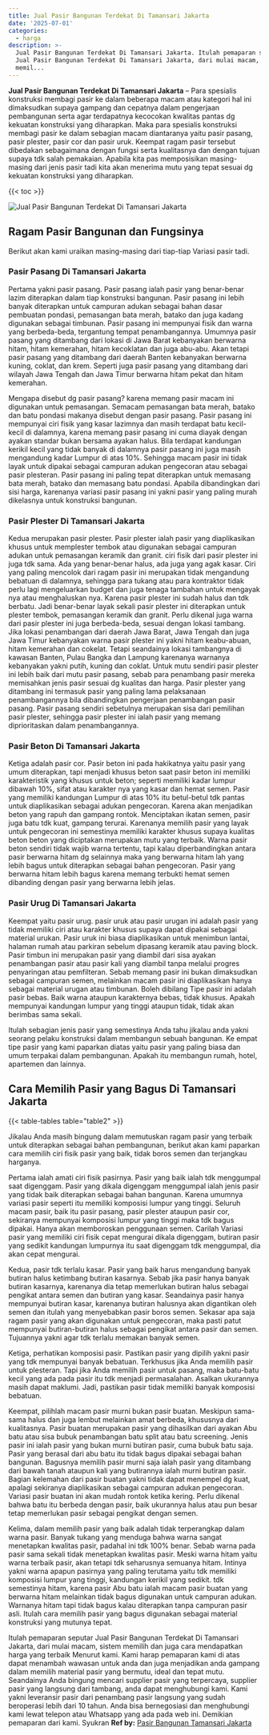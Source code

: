 ```yaml
---
title: Jual Pasir Bangunan Terdekat Di Tamansari Jakarta
date: '2025-07-01'
categories:
  - harga
description: >-
  Jual Pasir Bangunan Terdekat Di Tamansari Jakarta. Itulah pemaparan seputar
  Jual Pasir Bangunan Terdekat Di Tamansari Jakarta, dari mulai macam, sistem
  memil...
---
```


**Jual Pasir Bangunan Terdekat Di Tamansari Jakarta** – Para spesialis konstruksi membagi pasir ke dalam beberapa macam atau kategori hal ini dimaksudkan supaya gampang dan cepatnya dalam pengerjaan pembangunan serta agar terdapatnya kecocokan kwalitas pantas dg kekuatan konstruksi yang diharapkan. Maka para spesialis konstruksi membagi pasir ke dalam sebagian macam diantaranya yaitu pasir pasang, pasir plester, pasir cor dan pasir uruk. Keempat ragam pasir tersebut dibedakan sebagaimana dengan fungsi serta kualitasnya dan dengan tujuan supaya tdk salah pemakaian. Apabila kita pas memposisikan masing-masing dari jenis pasir tadi kita akan menerima mutu yang tepat sesuai dg kekuatan konstruksi yang diharapkan.

{{< toc >}}

![Jual Pasir Bangunan Terdekat Di Tamansari Jakarta](/images/jual-pasir-bangunan-57.png)

## Ragam Pasir Bangunan dan Fungsinya

Berikut akan kami uraikan masing-masing dari tiap-tiap Variasi pasir tadi.

### Pasir Pasang Di Tamansari Jakarta

Pertama yakni pasir pasang. Pasir pasang ialah pasir yang benar-benar lazim diterapkan dalam tiap konstruksi bangunan. Pasir pasang ini lebih banyak diterapkan untuk campuran adukan sebagai bahan dasar pembuatan pondasi, pemasangan bata merah, batako dan juga kadang digunakan sebagai timbunan. Pasir pasang ini mempunyai fisik dan warna yang berbeda-beda, tergantung tempat penambangannya. Umumnya pasir pasang yang ditambang dari lokasi di Jawa Barat kebanyakan berwarna hitam, hitam kemerahan, hitam kecoklatan dan juga abu-abu. Akan tetapi pasir pasang yang ditambang dari daerah Banten kebanyakan berwarna kuning, coklat, dan krem. Seperti juga pasir pasang yang ditambang dari wilayah Jawa Tengah dan Jawa Timur berwarna hitam pekat dan hitam kemerahan.

Mengapa disebut dg pasir pasang? karena memang pasir macam ini digunakan untuk pemasangan. Semacam pemasangan bata merah, batako dan batu pondasi makanya disebut dengan pasir pasang. Pasir pasang ini mempunyai ciri fisik yang kasar lazimnya dan masih terdapat batu kecil-kecil di dalamnya, karena memang pasir pasang ini cuma diayak dengan ayakan standar bukan bersama ayakan halus. Bila terdapat kandungan kerikil kecil yang tidak banyak di dalamnya pasir pasang ini juga masih mengandung kadar Lumpur di atas 10%. Sehingga macam pasir ini tidak layak untuk dipakai sebagai campuran adukan pengecoran atau sebagai pasir plesteran. Pasir pasang ini paling tepat diterapkan untuk memasang bata merah, batako dan memasang batu pondasi. Apabila dibandingkan dari sisi harga, karenanya variasi pasir pasang ini yakni pasir yang paling murah dikelasnya untuk konstruksi bangunan.

### Pasir Plester Di Tamansari Jakarta

Kedua merupakan pasir plester. Pasir plester ialah pasir yang diaplikasikan khusus untuk memplester tembok atau digunakan sebagai campuran adukan untuk pemasangan keramik dan granit. ciri fisik dari pasir plester ini juga tdk sama. Ada yang benar-benar halus, ada juga yang agak kasar. Ciri yang paling mencolok dari ragam pasir ini merupakan tidak mengandung bebatuan di dalamnya, sehingga para tukang atau para kontraktor tidak perlu lagi mengeluarkan budget dan juga tenaga tambahan untuk mengayak nya atau menghaluskan nya. Karena pasir plester ini sudah halus dan tdk berbatu. Jadi benar-benar layak sekali pasir plester ini diterapkan untuk plester tembok, pemasangan keramik dan granit. Perlu dikenal juga warna dari pasir plester ini juga berbeda-beda, sesuai dengan lokasi tambang. Jika lokasi penambangan dari daerah Jawa Barat, Jawa Tengah dan juga Jawa Timur kebanyakan warna pasir plester ini yakni hitam keabu-abuan, hitam kemerahan dan cokelat. Tetapi seandainya lokasi tambangnya di kawasan Banten, Pulau Bangka dan Lampung karenanya warnanya kebanyakan yakni putih, kuning dan coklat. Untuk mutu sendiri pasir plester ini lebih baik dari mutu pasir pasang, sebab para penambang pasir mereka memisahkan jenis pasir sesuai dg kualitas dan harga. Pasir plester yang ditambang ini termasuk pasir yang paling lama pelaksanaan penambangannya bila dibandingkan pengerjaan penambangan pasir pasang. Pasir pasang sendiri sebetulnya merupakan sisa dari pemilihan pasir plester, sehingga pasir plester ini ialah pasir yang memang diprioritaskan dalam penambangannya.

### Pasir Beton Di Tamansari Jakarta

Ketiga adalah pasir cor. Pasir beton ini pada hakikatnya yaitu pasir yang umum diterapkan, tapi menjadi khusus beton saat pasir beton ini memiliki karakteristik yang khusus untuk beton; seperti memiliki kadar lumpur dibawah 10%, sifat atau karakter nya yang kasar dan hemat semen. Pasir yang memiliki kandungan Lumpur di atas 10% itu betul-betul tdk pantas untuk diaplikasikan sebagai adukan pengecoran. Karena akan menjadikan beton yang rapuh dan gampang rontok. Menciptakan ikatan semen, pasir juga batu tdk kuat, gampang terurai. Karenanya memilih pasir yang layak untuk pengecoran ini semestinya memiliki karakter khusus supaya kualitas beton beton yang diciptakan merupakan mutu yang terbaik. Warna pasir beton sendiri tidak wajib warna tertentu, tapi kalau diperbandingkan antara pasir berwarna hitam dg selainnya maka yang berwarna hitam lah yang lebih bagus untuk diterapkan sebagai bahan pengecoran. Pasir yang berwarna hitam lebih bagus karena memang terbukti hemat semen dibanding dengan pasir yang berwarna lebih jelas.

### Pasir Urug Di Tamansari Jakarta

Keempat yaitu pasir urug. pasir uruk atau pasir urugan ini adalah pasir yang tidak memiliki ciri atau karakter khusus supaya dapat dipakai sebagai material urukan. Pasir uruk ini biasa diaplikasikan untuk menimbun lantai, halaman rumah atau parkiran sebelum dipasang keramik atau paving block. Pasir timbun ini merupakan pasir yang diambil dari sisa ayakan penambangan pasir atau pasir kali yang diambil tanpa melalui progres penyaringan atau pemfilteran. Sebab memang pasir ini bukan dimaksudkan sebagai campuran semen, melainkan macam pasir ini diaplikasikan hanya sebagai material urugan atau timbunan. Boleh dibilang Tipe pasir ini adalah pasir bebas. Baik warna ataupun karakternya bebas, tidak khusus. Apakah mempunyai kandungan lumpur yang tinggi ataupun tidak, tidak akan berimbas sama sekali.

Itulah sebagian jenis pasir yang semestinya Anda tahu jikalau anda yakni seorang pelaku konstruksi dalam membangun sebuah bangunan. Ke empat tipe pasir yang kami paparkan diatas yaitu pasir yang paling biasa dan umum terpakai dalam pembangunan. Apakah itu membangun rumah, hotel, apartemen dan lainnya.

## Cara Memilih Pasir yang Bagus Di Tamansari Jakarta

{{< table-tables table="table2" >}}

Jikalau Anda masih bingung dalam memutuskan ragam pasir yang terbaik untuk diterapkan sebagai bahan pembangunan, berikut akan kami paparkan cara memilih ciri fisik pasir yang baik, tidak boros semen dan terjangkau harganya.

Pertama ialah amati ciri fisik pasirnya. Pasir yang baik ialah tdk menggumpal saat digenggam. Pasir yang dikala digenggam menggumpal ialah jenis pasir yang tidak baik diterapkan sebagai bahan bangunan. Karena umumnya variasi pasir seperti itu memiliki komposisi lumpur yang tinggi. Seluruh macam pasir, baik itu pasir pasang, pasir plester ataupun pasir cor, sekiranya mempunyai komposisi lumpur yang tinggi maka tdk bagus dipakai. Hanya akan memboroskan penggunaan semen. Carilah Variasi pasir yang memiliki ciri fisik cepat mengurai dikala digenggam, butiran pasir yang sedikit kandungan lumpurnya itu saat digenggam tdk menggumpal, dia akan cepat mengurai.

Kedua, pasir tdk terlalu kasar. Pasir yang baik harus mengandung banyak butiran halus ketimbang butiran kasarnya. Sebab jika pasir hanya banyak butiran kasarnya, karenanya dia tetap memerlukan butiran halus sebagai pengikat antara semen dan butiran yang kasar. Seandainya pasir hanya mempunyai butiran kasar, karenanya butiran halusnya akan digantikan oleh semen dan itulah yang menyebabkan pasir boros semen. Sekasar apa saja ragam pasir yang akan digunakan untuk pengecoran, maka pasti patut mempunyai butiran-butiran halus sebagai pengikat antara pasir dan semen. Tujuannya yakni agar tdk terlalu memakan banyak semen.

Ketiga, perhatikan komposisi pasir. Pastikan pasir yang dipilih yakni pasir yang tdk mempunyai banyak bebatuan. Terkhusus jika Anda memilih pasir untuk plesteran. Tapi jika Anda memilih pasir untuk pasang, maka batu-batu kecil yang ada pada pasir itu tdk menjadi permasalahan. Asalkan ukurannya masih dapat maklumi. Jadi, pastikan pasir tidak memiliki banyak komposisi bebatuan.

Keempat, pilihlah macam pasir murni bukan pasir buatan. Meskipun sama-sama halus dan juga lembut melainkan amat berbeda, khususnya dari kualitasnya. Pasir buatan merupakan pasir yang dihasilkan dari ayakan Abu batu atau sisa bubuk penambangan batu split atau batu screening. Jenis pasir ini ialah pasir yang bukan murni butiran pasir, cuma bubuk batu saja. Pasir yang berasal dari abu batu itu tidak bagus dipakai sebagai bahan bangunan. Bagusnya memilih pasir murni saja ialah pasir yang ditambang dari bawah tanah ataupun kali yang butirannya ialah murni butiran pasir. Bagian kelemahan dari pasir buatan yakni tidak dapat menempel dg kuat, apalagi sekiranya diaplikasikan sebagai campuran adukan pengecoran. Variasi pasir buatan ini akan mudah rontok ketika kering. Perlu dikenal bahwa batu itu berbeda dengan pasir, baik ukurannya halus atau pun besar tetap memerlukan pasir sebagai pengikat dengan semen.

Kelima, dalam memilih pasir yang baik adalah tidak terperangkap dalam warna pasir. Banyak tukang yang menduga bahwa warna sangat menetapkan kwalitas pasir, padahal ini tdk 100% benar. Sebab warna pada pasir sama sekali tidak menetapkan kwalitas pasir. Meski warna hitam yaitu warna terbaik pasir, akan tetapi tdk seharusnya semuanya hitam. Intinya yakni warna apapun pasirnya yang paling terutama yaitu tdk memiliki komposisi lumpur yang tinggi, kandungan kerikil yang sedikit. tdk semestinya hitam, karena pasir Abu batu ialah macam pasir buatan yang berwarna hitam melainkan tidak bagus digunakan untuk campuran adukan. Warnanya hitam tapi tidak bagus kalau diterapkan tanpa campuran pasir asli. Itulah cara memilih pasir yang bagus digunakan sebagai material konstruksi yang mutunya tepat.

Itulah pemaparan seputar Jual Pasir Bangunan Terdekat Di Tamansari Jakarta, dari mulai macam, sistem memilih dan juga cara mendapatkan harga yang terbaik Menurut kami. Kami harap pemaparan kami di atas dapat menambah wawasan untuk anda dan juga menjadikan anda gampang dalam memilih material pasir yang bermutu, ideal dan tepat mutu. Seandainya Anda bingung mencari supplier pasir yang terpercaya, supplier pasir yang langsung dari tambang, anda dapat menghubungi kami. Kami yakni leveransir pasir dari penambang pasir langsung yang sudah beroperasi lebih dari 10 tahun. Anda bisa bernegosiasi dan menghubungi kami lewat telepon atau Whatsapp yang ada pada web ini. Demikian pemaparan dari kami. Syukran
**Ref by:** [Pasir Bangunan Tamansari Jakarta](https://id.wikipedia.org/wiki/Pasir)
